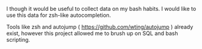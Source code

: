 I though it would be useful to collect data on my bash habits. I would like to use this data for zsh-like autocompletion.

Tools like zsh and autojump ( https://github.com/wting/autojump ) already exist, however this project allowed me to brush up on SQL and bash scripting.
